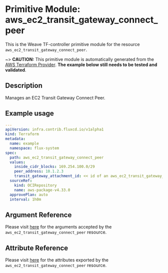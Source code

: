 
# Primitive Module: aws_ec2_transit_gateway_connect_peer

This is the Weave TF-controller primitive module for the resource `aws_ec2_transit_gateway_connect_peer`.

~> **CAUTION:** This primitive module is automatically generated from the [AWS Terraform Provider](https://registry.terraform.io/providers/hashicorp/aws/latest/docs/resources/ec2_transit_gateway_connect_peer). **The example below still needs to be tested and validated**.

## Description

Manages an EC2 Transit Gateway Connect Peer.

## Example usage

```yaml
---
apiVersion: infra.contrib.fluxcd.io/v1alpha1
kind: Terraform
metadata:
  name: example
  namespace: flux-system
spec:
  path: aws_ec2_transit_gateway_connect_peer
  values:
    inside_cidr_blocks: 169.254.100.0/29
    peer_address: 10.1.2.3
    transit_gateway_attachment_id: << id of an aws_ec2_transit_gateway_connect >>
  sourceRef:
    kind: OCIRepository
    name: aws-package-v4.33.0
  approvePlan: auto
  interval: 1h0m
```

## Argument Reference

Please visit [here](https://registry.terraform.io/providers/hashicorp/aws/latest/docs/resources/ec2_transit_gateway_connect_peer#argument-reference) for the arguments accepted by the `aws_ec2_transit_gateway_connect_peer` resource.

## Attribute Reference

Please visit [here](https://registry.terraform.io/providers/hashicorp/aws/latest/docs/resources/ec2_transit_gateway_connect_peer#attributes-reference) for the attributes exported by the `aws_ec2_transit_gateway_connect_peer` resource.
